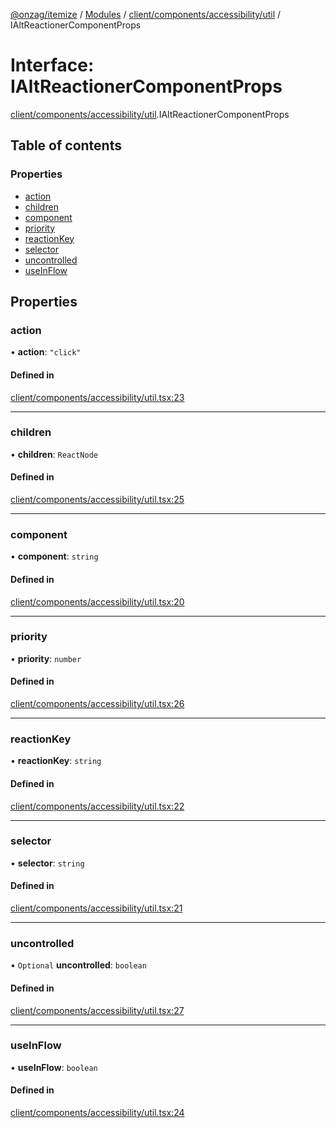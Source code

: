[@onzag/itemize](../README.md) / [Modules](../modules.md) / [client/components/accessibility/util](../modules/client_components_accessibility_util.md) / IAltReactionerComponentProps

# Interface: IAltReactionerComponentProps

[client/components/accessibility/util](../modules/client_components_accessibility_util.md).IAltReactionerComponentProps

## Table of contents

### Properties

- [action](client_components_accessibility_util.IAltReactionerComponentProps.md#action)
- [children](client_components_accessibility_util.IAltReactionerComponentProps.md#children)
- [component](client_components_accessibility_util.IAltReactionerComponentProps.md#component)
- [priority](client_components_accessibility_util.IAltReactionerComponentProps.md#priority)
- [reactionKey](client_components_accessibility_util.IAltReactionerComponentProps.md#reactionkey)
- [selector](client_components_accessibility_util.IAltReactionerComponentProps.md#selector)
- [uncontrolled](client_components_accessibility_util.IAltReactionerComponentProps.md#uncontrolled)
- [useInFlow](client_components_accessibility_util.IAltReactionerComponentProps.md#useinflow)

## Properties

### action

• **action**: ``"click"``

#### Defined in

[client/components/accessibility/util.tsx:23](https://github.com/onzag/itemize/blob/59702dd5/client/components/accessibility/util.tsx#L23)

___

### children

• **children**: `ReactNode`

#### Defined in

[client/components/accessibility/util.tsx:25](https://github.com/onzag/itemize/blob/59702dd5/client/components/accessibility/util.tsx#L25)

___

### component

• **component**: `string`

#### Defined in

[client/components/accessibility/util.tsx:20](https://github.com/onzag/itemize/blob/59702dd5/client/components/accessibility/util.tsx#L20)

___

### priority

• **priority**: `number`

#### Defined in

[client/components/accessibility/util.tsx:26](https://github.com/onzag/itemize/blob/59702dd5/client/components/accessibility/util.tsx#L26)

___

### reactionKey

• **reactionKey**: `string`

#### Defined in

[client/components/accessibility/util.tsx:22](https://github.com/onzag/itemize/blob/59702dd5/client/components/accessibility/util.tsx#L22)

___

### selector

• **selector**: `string`

#### Defined in

[client/components/accessibility/util.tsx:21](https://github.com/onzag/itemize/blob/59702dd5/client/components/accessibility/util.tsx#L21)

___

### uncontrolled

• `Optional` **uncontrolled**: `boolean`

#### Defined in

[client/components/accessibility/util.tsx:27](https://github.com/onzag/itemize/blob/59702dd5/client/components/accessibility/util.tsx#L27)

___

### useInFlow

• **useInFlow**: `boolean`

#### Defined in

[client/components/accessibility/util.tsx:24](https://github.com/onzag/itemize/blob/59702dd5/client/components/accessibility/util.tsx#L24)
